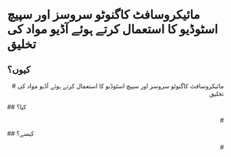 # مائیکروسافٹ کاگنوٹو سروسز اور سپیچ اسٹوڈیو کا استعمال کرتے ہوئے آڈیو مواد کی تخلیق
## کیوں؟
<p align="right">
# مائیکروسافٹ کاگنوٹو سروسز اور سپیچ اسٹوڈیو کا استعمال کرتے ہوئے آڈیو مواد کی تخلیق
</p>
## کیا؟
<p align="right">
# 
</p>
## کیسے؟
<p align="right">
# 
</p>
